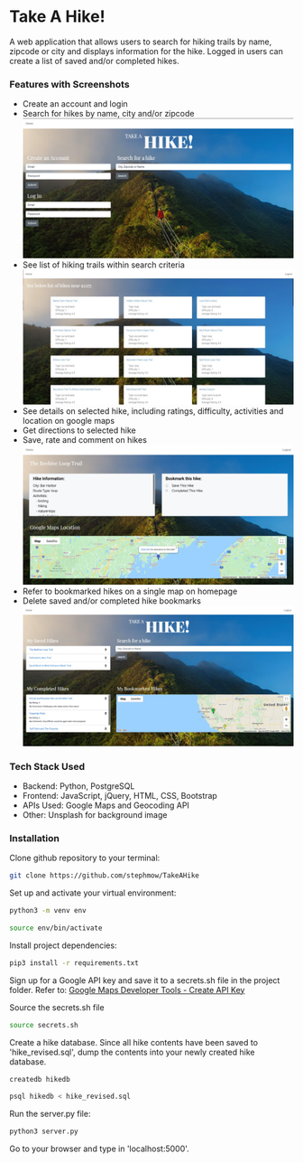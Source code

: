 # Take A Hike!

A web application that allows users to search for hiking trails by name, zipcode or city and displays information for the hike.  Logged in users can create a list of saved and/or completed hikes.

### Features with Screenshots

- Create an account and login
- Search for hikes by name, city and/or zipcode
![login](/static/images/login.jpg)
- See list of hiking trails within search criteria
![results](/static/images/results.jpg)
- See details on selected hike, including ratings, difficulty, activities and location on google maps
- Get directions to selected hike
- Save, rate and comment on hikes
![details](/static/images/details.jpg)
- Refer to bookmarked hikes on a single map on homepage
- Delete saved and/or completed hike bookmarks 
![homepage](/static/images/homepage.jpg)

### Tech Stack Used

- Backend: Python, PostgreSQL
- Frontend: JavaScript, jQuery, HTML, CSS, Bootstrap
- APIs Used: Google Maps and Geocoding API
- Other: Unsplash for background image

### Installation

Clone github repository to your terminal:

```sh
git clone https://github.com/stephmow/TakeAHike
```
Set up and activate your virtual environment:
```sh
python3 -m venv env
```

```sh
source env/bin/activate
```

Install project dependencies: 
```sh
pip3 install -r requirements.txt
```
Sign up for a Google API key and save it to a secrets.sh file in the project folder.  Refer to: [Google Maps Developer Tools - Create API Key](https://developers.google.com/maps/documentation/javascript/get-api-key)

Source the secrets.sh file

```sh
source secrets.sh
```

Create a hike database. Since all hike contents have been saved to 'hike_revised.sql', dump the contents into your newly created hike database. 

```sh
createdb hikedb
```

```sh
psql hikedb < hike_revised.sql
```

Run the server.py file:
```sh
python3 server.py
```

Go to your browser and type in 'localhost:5000'.  